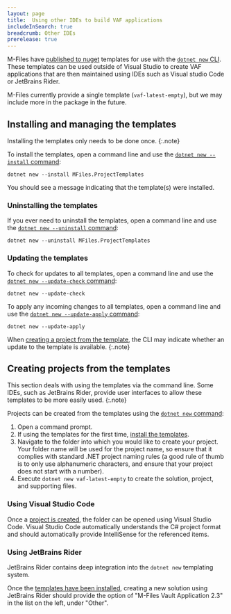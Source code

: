 ```yaml
---
layout: page
title:  Using other IDEs to build VAF applications
includeInSearch: true
breadcrumb: Other IDEs
prerelease: true
---
```


M-Files have [published to nuget](https://www.nuget.org/packages/MFiles.ProjectTemplates) templates for use with the [`dotnet new` CLI](https://docs.microsoft.com/en-us/dotnet/core/tools/dotnet-new).  These templates can be used outside of Visual Studio to create VAF applications that are then maintained using IDEs such as Visual studio Code or JetBrains Rider.

M-Files currently provide a single template (`vaf-latest-empty`), but we may include more in the package in the future.

## Installing and managing the templates

Installing the templates only needs to be done once.
{:.note}

To install the templates, open a command line and use the [`dotnet new --install` command](https://docs.microsoft.com/en-us/dotnet/core/tools/dotnet-new-install):

```text
dotnet new --install MFiles.ProjectTemplates
```

You should see a message indicating that the template(s) were installed.

### Uninstalling the templates

If you ever need to uninstall the templates, open a command line and use the [`dotnet new --uninstall` command](https://docs.microsoft.com/en-us/dotnet/core/tools/dotnet-new-uninstall):

```text
dotnet new --uninstall MFiles.ProjectTemplates
```

### Updating the templates

To check for updates to all templates, open a command line and use the [`dotnet new --update-check` command](https://docs.microsoft.com/en-us/dotnet/core/tools/dotnet-new-update):

```text
dotnet new --update-check
```

To apply any incoming changes to all templates, open a command line and use the [`dotnet new --update-apply` command](https://docs.microsoft.com/en-us/dotnet/core/tools/dotnet-new-update):

```text
dotnet new --update-apply
```

When [creating a project from the template](#creating-projects-from-the-templates), the CLI may indicate whether an update to the template is available.
{:.note}

## Creating projects from the templates

This section deals with using the templates via the command line.  Some IDEs, such as JetBrains Rider, provide user interfaces to allow these templates to be more easily used.
{:.note}

Projects can be created from the templates using the [`dotnet new` command](https://docs.microsoft.com/en-us/dotnet/core/tools/dotnet-new):

1. Open a command prompt.
2. If using the templates for the first time, [install the templates](#installing-the-templates).
3. Navigate to the folder into which you would like to create your project.  Your folder name will be used for the project name, so ensure that it complies with standard .NET project naming rules (a good rule of thumb is to only use alphanumeric characters, and ensure that your project does not start with a number).
4. Execute `dotnet new vaf-latest-empty` to create the solution, project, and supporting files.

### Using Visual Studio Code

Once a [project is created](#creating-projects-from-the-templates), the folder can be opened using Visual Studio Code.  Visual Studio Code automatically understands the C# project format and should automatically provide IntelliSense for the referenced items.

### Using JetBrains Rider

JetBrains Rider contains deep integration into the `dotnet new` templating system.

Once the [templates have been installed](#installing-and-managing-the-templates), creating a new solution using JetBrains Rider should provide the option of "M-Files Vault Application 2.3" in the list on the left, under "Other".
